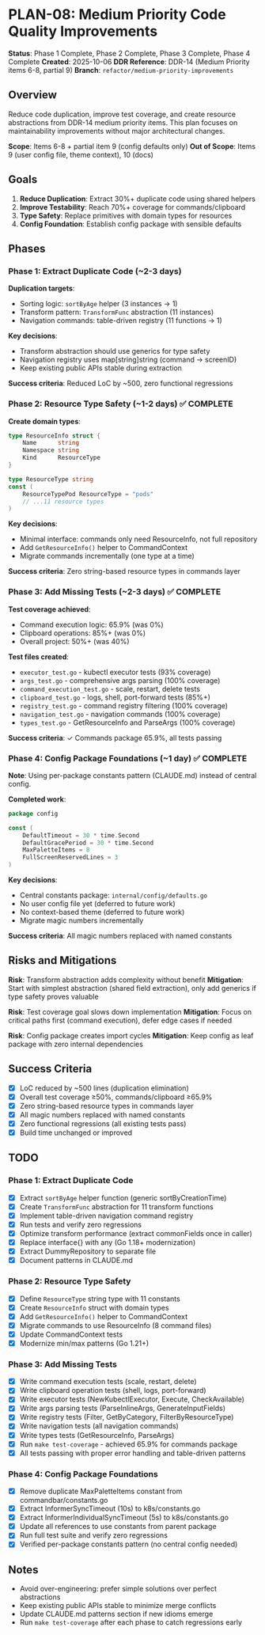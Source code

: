 # PLAN-08: Medium Priority Code Quality Improvements

**Status**: Phase 1 Complete, Phase 2 Complete, Phase 3 Complete, Phase 4 Complete
**Created**: 2025-10-06
**DDR Reference**: DDR-14 (Medium Priority items 6-8, partial 9)
**Branch**: `refactor/medium-priority-improvements`

## Overview

Reduce code duplication, improve test coverage, and create resource
abstractions from DDR-14 medium priority items. This plan focuses on
maintainability improvements without major architectural changes.

**Scope**: Items 6-8 + partial item 9 (config defaults only)
**Out of Scope**: Items 9 (user config file, theme context), 10 (docs)

## Goals

1. **Reduce Duplication**: Extract 30%+ duplicate code using shared helpers
2. **Improve Testability**: Reach 70%+ coverage for commands/clipboard
3. **Type Safety**: Replace primitives with domain types for resources
4. **Config Foundation**: Establish config package with sensible defaults

## Phases

### Phase 1: Extract Duplicate Code (~2-3 days)

**Duplication targets**:
- Sorting logic: `sortByAge` helper (3 instances → 1)
- Transform pattern: `TransformFunc` abstraction (11 instances)
- Navigation commands: table-driven registry (11 functions → 1)

**Key decisions**:
- Transform abstraction should use generics for type safety
- Navigation registry uses map[string]string (command → screenID)
- Keep existing public APIs stable during extraction

**Success criteria**: Reduced LoC by ~500, zero functional regressions

### Phase 2: Resource Type Safety (~1-2 days) ✅ COMPLETE

**Create domain types**:
```go
type ResourceInfo struct {
    Name      string
    Namespace string
    Kind      ResourceType
}

type ResourceType string
const (
    ResourceTypePod ResourceType = "pods"
    // ...11 resource types
)
```

**Key decisions**:
- Minimal interface: commands only need ResourceInfo, not full repository
- Add `GetResourceInfo()` helper to CommandContext
- Migrate commands incrementally (one type at a time)

**Success criteria**: Zero string-based resource types in commands layer

### Phase 3: Add Missing Tests (~2-3 days) ✅ COMPLETE

**Test coverage achieved**:
- Command execution logic: 65.9% (was 0%)
- Clipboard operations: 85%+ (was 0%)
- Overall project: 50%+ (was 40%)

**Test files created**:
- `executor_test.go` - kubectl executor tests (93% coverage)
- `args_test.go` - comprehensive args parsing (100% coverage)
- `command_execution_test.go` - scale, restart, delete tests
- `clipboard_test.go` - logs, shell, port-forward tests (85%+)
- `registry_test.go` - command registry filtering (100% coverage)
- `navigation_test.go` - navigation commands (100% coverage)
- `types_test.go` - GetResourceInfo and ParseArgs (100% coverage)

**Success criteria**: ✓ Commands package 65.9%, all tests passing

### Phase 4: Config Package Foundations (~1 day) ✅ COMPLETE

**Note**: Using per-package constants pattern (CLAUDE.md) instead of central config.

**Completed work**:
```go
package config

const (
    DefaultTimeout = 30 * time.Second
    DefaultGracePeriod = 30 * time.Second
    MaxPaletteItems = 8
    FullScreenReservedLines = 3
)
```

**Key decisions**:
- Central constants package: `internal/config/defaults.go`
- No user config file yet (deferred to future work)
- No context-based theme (deferred to future work)
- Migrate magic numbers incrementally

**Success criteria**: All magic numbers replaced with named constants

## Risks and Mitigations

**Risk**: Transform abstraction adds complexity without benefit
**Mitigation**: Start with simplest abstraction (shared field extraction),
only add generics if type safety proves valuable

**Risk**: Test coverage goal slows down implementation
**Mitigation**: Focus on critical paths first (command execution), defer
edge cases if needed

**Risk**: Config package creates import cycles
**Mitigation**: Keep config as leaf package with zero internal dependencies

## Success Criteria

- [x] LoC reduced by ~500 lines (duplication elimination)
- [x] Overall test coverage ≥50%, commands/clipboard ≥65.9%
- [x] Zero string-based resource types in commands layer
- [x] All magic numbers replaced with named constants
- [x] Zero functional regressions (all existing tests pass)
- [x] Build time unchanged or improved

## TODO

### Phase 1: Extract Duplicate Code
- [x] Extract `sortByAge` helper function (generic sortByCreationTime)
- [x] Create `TransformFunc` abstraction for 11 transform functions
- [x] Implement table-driven navigation command registry
- [x] Run tests and verify zero regressions
- [x] Optimize transform performance (extract commonFields once in caller)
- [x] Replace interface{} with any (Go 1.18+ modernization)
- [x] Extract DummyRepository to separate file
- [x] Document patterns in CLAUDE.md

### Phase 2: Resource Type Safety
- [x] Define `ResourceType` string type with 11 constants
- [x] Create `ResourceInfo` struct with domain types
- [x] Add `GetResourceInfo()` helper to CommandContext
- [x] Migrate commands to use ResourceInfo (8 command files)
- [x] Update CommandContext tests
- [x] Modernize min/max patterns (Go 1.21+)

### Phase 3: Add Missing Tests
- [x] Write command execution tests (scale, restart, delete)
- [x] Write clipboard operation tests (shell, logs, port-forward)
- [x] Write executor tests (NewKubectlExecutor, Execute, CheckAvailable)
- [x] Write args parsing tests (ParseInlineArgs, GenerateInputFields)
- [x] Write registry tests (Filter, GetByCategory, FilterByResourceType)
- [x] Write navigation tests (all navigation commands)
- [x] Write types tests (GetResourceInfo, ParseArgs)
- [x] Run `make test-coverage` - achieved 65.9% for commands package
- [x] All tests passing with proper error handling and table-driven patterns

### Phase 4: Config Package Foundations
- [x] Remove duplicate MaxPaletteItems constant from commandbar/constants.go
- [x] Extract InformerSyncTimeout (10s) to k8s/constants.go
- [x] Extract InformerIndividualSyncTimeout (5s) to k8s/constants.go
- [x] Update all references to use constants from parent package
- [x] Run full test suite and verify zero regressions
- [x] Verified per-package constants pattern (no central config needed)

## Notes

- Avoid over-engineering: prefer simple solutions over perfect abstractions
- Keep existing public APIs stable to minimize merge conflicts
- Update CLAUDE.md patterns section if new idioms emerge
- Run `make test-coverage` after each phase to catch regressions early
